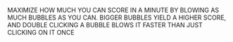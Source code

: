 MAXIMIZE HOW MUCH YOU CAN SCORE IN A MINUTE BY BLOWING AS MUCH
BUBBLES AS YOU CAN. BIGGER BUBBLES YIELD A HIGHER SCORE,
AND DOUBLE CLICKING A BUBBLE BLOWS IT FASTER THAN JUST CLICKING 
ON IT ONCE


